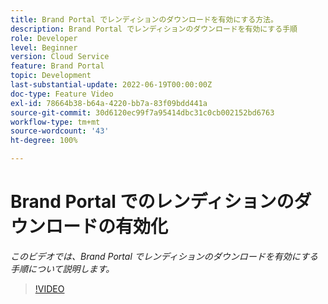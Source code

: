 ```yaml
---
title: Brand Portal でレンディションのダウンロードを有効にする方法。
description: Brand Portal でレンディションのダウンロードを有効にする手順
role: Developer
level: Beginner
version: Cloud Service
feature: Brand Portal
topic: Development
last-substantial-update: 2022-06-19T00:00:00Z
doc-type: Feature Video
exl-id: 78664b38-b64a-4220-bb7a-83f09bdd441a
source-git-commit: 30d6120ec99f7a95414dbc31c0cb002152bd6763
workflow-type: tm+mt
source-wordcount: '43'
ht-degree: 100%

---
```


# Brand Portal でのレンディションのダウンロードの有効化

*このビデオでは、Brand Portal でレンディションのダウンロードを有効にする手順について説明します。*

>[!VIDEO](https://video.tv.adobe.com/v/335449?quality=12&learn=on)
